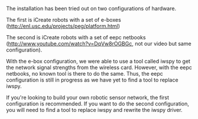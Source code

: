 The installation has been tried out on two configurations of hardware.

The first is iCreate robots with a set of e-boxes (http://enl.usc.edu/projects/peg/platform.html)

The second is iCreate robots with a set of eepc netbooks (http://www.youtube.com/watch?v=DqVw8rOGBGc, not our video but same configuration).

With the e-box configuration, we were able to use a tool called iwspy to get the network signal strengths from the wireless card. However, with the eepc netbooks, no known tool is there to do the same. Thus, the eepc configuration is still in progress as we have yet to find a tool to replace iwspy.

If you're looking to build your own robotic sensor network, the first configuration is recommended. If you want to do the second configuration, you will need to find a tool to replace iwspy and rewrite the iwspy driver.

